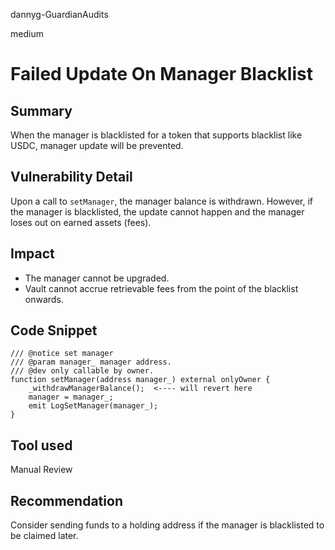 dannyg-GuardianAudits

medium

# Failed Update On Manager Blacklist

## Summary
When the manager is blacklisted for a token that supports blacklist like USDC, manager update will be prevented.
## Vulnerability Detail
Upon a call to `setManager`, the manager balance is withdrawn. However, if the manager is blacklisted, the update cannot happen and the manager loses out on earned assets (fees). 
## Impact

- The manager cannot be upgraded.
- Vault cannot accrue retrievable fees from the point of the blacklist onwards.

## Code Snippet
```solidity
/// @notice set manager
/// @param manager_ manager address.
/// @dev only callable by owner.
function setManager(address manager_) external onlyOwner {
    _withdrawManagerBalance();  <---- will revert here
    manager = manager_;
    emit LogSetManager(manager_);
}
 ```
## Tool used

Manual Review

## Recommendation
Consider sending funds to a holding address if the manager is blacklisted to be claimed later.